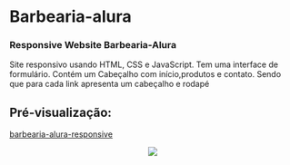 # Barbearia-alura
### Responsive Website Barbearia-Alura

 <p>Site responsivo usando HTML, CSS e JavaScript. Tem uma interface de formulário. Contém um Cabeçalho com início,produtos e contato. Sendo que para cada link apresenta um cabeçalho e rodapé</p>

## Pré-visualização:

[barbearia-alura-responsive](https://barbearia-alura-responsive.netlify.app/)

<div align="center"><img src="img/barber-alura_2.gif" width=auto>
</div>

